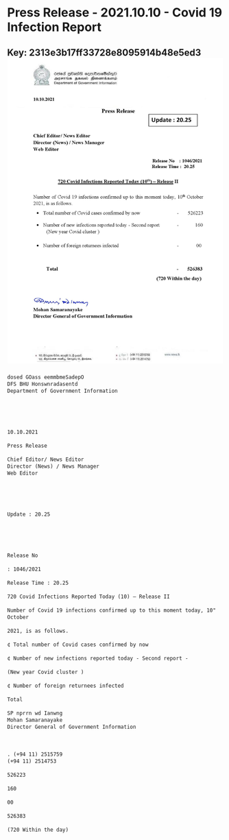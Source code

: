 # Press Release - 2021.10.10 - Covid 19 Infection Report 
Key: 2313e3b17ff33728e8095914b48e5ed3 
![img](img/2313e3b17ff33728e8095914b48e5ed3.jpg)
---
```
dosed GOass eemmbmeSadepO
DFS BHU Honswnradasentd
Department of Government Information

 

 

10.10.2021

Press Release

Chief Editor/ News Editor
Director (News) / News Manager
Web Editor

 

 

Update : 20.25

 

 

Release No

: 1046/2021

Release Time : 20.25

720 Covid Infections Reported Today (10) — Release II

Number of Covid 19 infections confirmed up to this moment today, 10" October

2021, is as follows.

¢ Total number of Covid cases confirmed by now

¢ Number of new infections reported today - Second report -

(New year Covid cluster )

¢ Number of foreign returnees infected

Total

SP nprrn wd Ianwng
Mohan Samaranayake
Director General of Government Information

 

. (+94 11) 2515759
(+94 11) 2514753

526223

160

00

526383

(720 Within the day)

```
